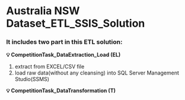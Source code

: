 # Australia NSW Dataset_ETL_SSIS_Solution

###  It includes two part in this ETL solution:
**💡 CompetitionTask_DataExtraction_Load (EL)**
  1. extract from EXCEL/CSV file 
  2. load raw data(without any cleansing) into SQL Server Management Studio(SSMS)
 
**💡 CompetitionTask_DataTransformation (T)**
